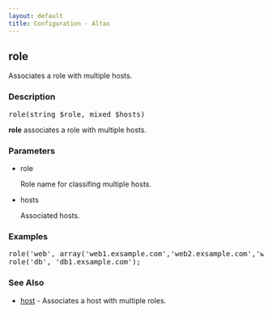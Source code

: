 ```yaml
---
layout: default
title: Configuration - Altax
---
```

## role

Associates a role with multiple hosts.

### Description

<pre class="php-nonumber">
role(string $role, mixed $hosts)
</pre>

**role** associates a role with multiple hosts.

### Parameters

* role

  Role name for classifing multiple hosts.

* hosts

  Associated hosts.

### Examples

<pre class="php-nonumber">
role('web', array('web1.exsample.com','web2.exsample.com','web3.exsample.com'));
role('db', 'db1.exsample.com');
</pre>

### See Also

* [host](/altax/documentation/configuration/host.html) - Associates a host with multiple roles.

